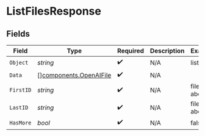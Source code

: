 # ListFilesResponse


## Fields

| Field                                                            | Type                                                             | Required                                                         | Description                                                      | Example                                                          |
| ---------------------------------------------------------------- | ---------------------------------------------------------------- | ---------------------------------------------------------------- | ---------------------------------------------------------------- | ---------------------------------------------------------------- |
| `Object`                                                         | *string*                                                         | :heavy_check_mark:                                               | N/A                                                              | list                                                             |
| `Data`                                                           | [][components.OpenAIFile](../../models/components/openaifile.md) | :heavy_check_mark:                                               | N/A                                                              |                                                                  |
| `FirstID`                                                        | *string*                                                         | :heavy_check_mark:                                               | N/A                                                              | file-abc123                                                      |
| `LastID`                                                         | *string*                                                         | :heavy_check_mark:                                               | N/A                                                              | file-abc456                                                      |
| `HasMore`                                                        | *bool*                                                           | :heavy_check_mark:                                               | N/A                                                              | false                                                            |